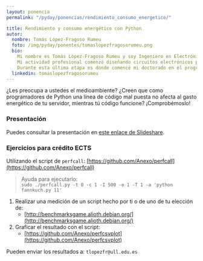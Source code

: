 ```yaml
---
layout: ponencia
permalink: "/pyday/ponencias/rendimiento_consumo_energetico/"

title: Rendimiento y consumo energético con Python
autor:
  nombre: Tomás López-Fragoso Rumeu
  foto: /img/pyday/ponentes/tomaslopezfragosorumeu.png
  bio:
    Mi nombre es Tomás López-Fragoso Rumeu y soy Ingeniero en Electrónica por la Universidad de la Laguna. Actualmente soy "Studio Manager" y desarrollador "Full Stack" en BoomBox, una empresa americana cuya actividad es la producción y traducción de software y videojuegos.
    Mi actividad profesional comenzó diseñando circuitos electrónicos para una empresa de motos eléctricas. Más tarde fundé un estudio de diseño web y aplicaciones móviles, compaginándolo con mi trabajo en la ULL, tanto en el SAII como más tarde en exclusiva para el Vicerrectorado de Posgrado. Finalmente me uní al equipo de BoomBox, para comenzar como Full Stack Developer y en la actualidad ser también el director del estudio. 
    Durante esta última etapa es donde comencé mi doctorado en el programa de Ingeniería Industrial, Informática y Medioambiental, con la tesis titulada "Monitorización de rendimiento y consumo energético a nivel de proceso en arquitecturas multinúcleo".
  linkedin: tomaslopezfragosorumeu
---
```


¿Les preocupa a ustedes el medioambiente? ¿Creen que 
como programadores de Python una línea de código 
mal puesta no afecta al gasto energético de tu servidor, 
mientras tú código funcione? ¡Comprobémoslo!

### Presentación

Puedes consultar la presentación en [este enlace de Slideshare](http://www.slideshare.net/pythoncanarias/rendimiento-y-consumo-energetico-con-python).

### Ejercicios para crédito ECTS

Utilizando el script de `perfcall`: [https://github.com/Anexo/perfcall](https://github.com/Anexo/perfcall)

> Ayuda para ejecutarlo:  
    `sudo ./perfcall.py -t 0 -c 1 -I 500 -e 1 -T 1 -a 'python fannkuch.py 11'`

1. Realizar una medición de un script hecho por ti o de uno de tu elección de:
    - [http://benchmarksgame.alioth.debian.org/](http://benchmarksgame.alioth.debian.org/)
2. Graficar el resultado con el script:
    - [https://github.com/Anexo/perfcsvplot](https://github.com/Anexo/perfcsvplot)

Pueden enviar los resultados a: `tlopezfr@ull.edu.es`
